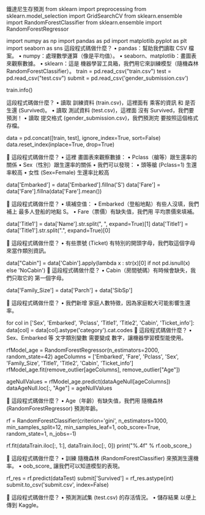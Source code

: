 鐵達尼生存預測
from sklearn import preprocessing 
from sklearn.model_selection import GridSearchCV 
from sklearn.ensemble import RandomForestClassifier 
from sklearn.ensemble import RandomForestRegressor

import numpy as np
import pandas as pd
import matplotlib.pyplot as plt
import seaborn as sns
這段程式碼做什麼？
	•	pandas：幫助我們讀取 CSV 檔案。
	•	numpy：處理數學運算（像是平均值）。
	•	seaborn、matplotlib：畫圖表來觀察數據。
	•	sklearn：這是 機器學習工具箱，我們用它來訓練模型（隨機森林 RandomForestClassifier）。
 train = pd.read_csv("train.csv")
test = pd.read_csv("test.csv")
submit = pd.read_csv('gender_submission.csv')

train.info()

這段程式碼做什麼？
	•	讀取 訓練資料 (train.csv)，這裡面有 乘客的資訊 和 是否生還 (Survived)。
	•	讀取 測試資料 (test.csv)，這裡面 沒有 Survived，我們要預測！
	•	讀取 提交格式 (gender_submission.csv)，我們預測完 要按照這個格式存檔。

 
 data = pd.concat([train, test], ignore_index=True, sort=False)
data.reset_index(inplace=True, drop=True)


📝 這段程式碼做什麼？
	•	這裡 畫圖表來觀察數據：
	•	Pclass（艙等）跟生還率的關係
	•	Sex（性別）跟生還率的關係
	•	我們可以發現：
	•	頭等艙 (Pclass=1) 生還率較高
	•	女性 (Sex=Female) 生還率比較高


 data['Embarked'] = data['Embarked'].fillna('S')
data['Fare'] = data['Fare'].fillna(data['Fare'].mean())

📝 這段程式碼做什麼？
	•	填補空值：
	•	Embarked（登船地點）有些人沒填，我們補上 最多人登船的地點 S。
	•	Fare（票價）有缺失值，我們用 平均票價來填補。

 data['Title1'] = data['Name'].str.split(", ", expand=True)[1]
data['Title1'] = data['Title1'].str.split(".", expand=True)[0]

📝 這段程式碼做什麼？
	•	有些票號 (Ticket) 有特別的開頭字母，我們取這個字母來當作類別資訊。

 data["Cabin"] = data['Cabin'].apply(lambda x : str(x)[0] if not pd.isnull(x) else 'NoCabin')
 📝 這段程式碼做什麼？
	•	Cabin（房間號碼）有時候會缺失，我們只取它的 第一個字母。

 data['Family_Size'] = data['Parch'] + data['SibSp']

 📝 這段程式碼做什麼？
	•	我們新增 家庭人數特徵，因為家庭較大可能影響生還率。

 
 for col in ['Sex', 'Embarked', 'Pclass', 'Title1', 'Title2', 'Cabin', 'Ticket_info']:
    data[col] = data[col].astype('category').cat.codes
    📝 這段程式碼做什麼？
	•	Sex、Embarked 等 文字類別變數 需要變成 數字，讓機器學習模型能使用。

 rfModel_age = RandomForestRegressor(n_estimators=2000, random_state=42)
ageColumns = ['Embarked', 'Fare', 'Pclass', 'Sex', 'Family_Size', 'Title1', 'Title2', 'Cabin', 'Ticket_info']
rfModel_age.fit(remove_outlier[ageColumns], remove_outlier["Age"])

ageNullValues = rfModel_age.predict(dataAgeNull[ageColumns])
dataAgeNull.loc[:, "Age"] = ageNullValues

📝 這段程式碼做什麼？
	•	Age（年齡）有缺失值，我們用 隨機森林 (RandomForestRegressor) 預測年齡。

 rf = RandomForestClassifier(criterion='gini', 
                             n_estimators=1000,
                             min_samples_split=12,
                             min_samples_leaf=1,
                             oob_score=True,
                             random_state=1,
                             n_jobs=-1) 

rf.fit(dataTrain.iloc[:, 1:], dataTrain.iloc[:, 0])
print("%.4f" % rf.oob_score_)

📝 這段程式碼做什麼？
	•	訓練 隨機森林 (RandomForestClassifier) 來預測生還機率。
	•	oob_score_ 讓我們可以知道模型的表現。


 rf_res = rf.predict(dataTest)
submit['Survived'] = rf_res.astype(int)
submit.to_csv('submit.csv', index=False)

📝 這段程式碼做什麼？
	•	預測測試集 (test.csv) 的存活情況。
	•	儲存結果 以便上傳到 Kaggle。
